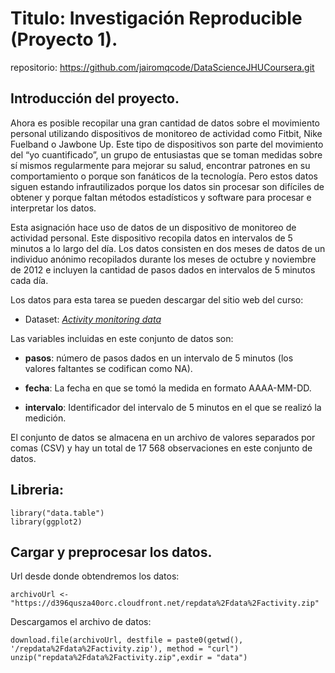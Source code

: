 # Titulo: Investigación Reproducible (Proyecto 1).
repositorio: https://github.com/jairomqcode/DataScienceJHUCoursera.git

## Introducción del proyecto.

Ahora es posible recopilar una gran cantidad de datos sobre el movimiento personal utilizando dispositivos de monitoreo de actividad como Fitbit, Nike Fuelband o Jawbone Up. Este tipo de dispositivos son parte del movimiento del “yo cuantificado”, un grupo de entusiastas que se toman medidas sobre sí mismos regularmente para mejorar su salud, encontrar patrones en su comportamiento o porque son fanáticos de la tecnología. Pero estos datos siguen estando infrautilizados porque los datos sin procesar son difíciles de obtener y porque faltan métodos estadísticos y software para procesar e interpretar los datos.

Esta asignación hace uso de datos de un dispositivo de monitoreo de actividad personal. Este dispositivo recopila datos en intervalos de 5 minutos a lo largo del día. Los datos consisten en dos meses de datos de un individuo anónimo recopilados durante los meses de octubre y noviembre de 2012 e incluyen la cantidad de pasos dados en intervalos de 5 minutos cada día.

Los datos para esta tarea se pueden descargar del sitio web del curso:
* Dataset: *[Activity monitoring data][1]* 

[1]: https://d396qusza40orc.cloudfront.net/repdata%2Fdata%2Factivity.zip

Las variables incluidas en este conjunto de datos son:

* **pasos**: número de pasos dados en un intervalo de 5 minutos (los valores faltantes se codifican como NA).

* **fecha**: La fecha en que se tomó la medida en formato AAAA-MM-DD.

* **intervalo**: Identificador del intervalo de 5 minutos en el que se realizó la medición.

El conjunto de datos se almacena en un archivo de valores separados por comas (CSV) y hay un total de 17 568 observaciones en este conjunto de datos.


## Libreria:
```{r}
library("data.table")
library(ggplot2)
```

## Cargar y preprocesar los datos.
Url desde donde obtendremos los datos:
```{r}
archivoUrl <- "https://d396qusza40orc.cloudfront.net/repdata%2Fdata%2Factivity.zip"
```
Descargamos el archivo de datos:
```{r}
download.file(archivoUrl, destfile = paste0(getwd(), '/repdata%2Fdata%2Factivity.zip'), method = "curl")
unzip("repdata%2Fdata%2Factivity.zip",exdir = "data")
```
